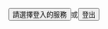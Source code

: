 <!-- scripts: [{"src" : "https://apis.google.com/js/platform.js?onload=renderGoogleButton", "async" : null, "defer" : null}, {"src" : "js/auth.js"}, {"src" : "js/underscore-min.js"}, {"src" : "js/sha256.js"}] -->

<button class="btn btn-primary" data-toggle="modal" data-target="#login-menu" onClick="return datascienceandrSetLogin();">請選擇登入的服務</button>或<button class="btn btn-primary" onClick="return datascienceandrLogout();">登出</button>

<div id="login-menu" class="modal fade in" tabindex="-1" role="dialog" aria-hidden="true" style="display: none;">
  <div class="modal-header">
    <button id="login-close" type="button" class="close" data-dismiss="modal" aria-hidden="true">×</button>
  </div>
  <div class="modal-body">
    <div class="row">
      <div style="position: relative; padding-right: 20px; padding-left: 20px;">
        <ul class="thumbnails" style="text-align: center; font-size: 150%">
          <li class="span3" style="display:inline-block; float:none;">
            <a id="google-signin-wrapper" class="thumbnail" href="#">
              <img alt="Sign in with Google" style="width: 240px; height: 50px; line-height: 50px;" src=""/>
              <div id="google-signin"></div>
            </a>
          </li>
          <li class="span3" style="display:inline-block; float:none;">
            <a class="thumbnail" onClick="return datascienceandrFacebookLogin();">
              <img alt="Sign in with Facebook" style="width: 240px; height: 50px; line-height: 50px;" src="" onClick="return datascienceandrFacebookLogin();"/>
            </a>
          </li>
          <li class="span3" style="display:inline-block; float:none;">
            <a class="thumbnail" data-toggle="modal" data-target="#classroom-login">
              <img alt="Classroom帳號登入" style="width: 240px; height: 50px; line-height: 50px;" src=""/>
            </a>
          </li>
        </ul>
      </div>
    </div>
  </div>
</div>

<div id="classroom-login" class="modal fade in" tabindex="-2" role="dialog" aria-hidden="true" style="display: none;">
  <div class="modal-header">
    <button id="classroom-login-close" type="button" class="close" data-dismiss="modal" aria-hidden="true">×</button>
  </div>
  <div class="modal-content">
    <div style="width: 66.66666667%">
			<form class="form-horizontal" action="javascript:void(0);">
					<div class="control-group">
						<label class="control-label" for="account">帳號名稱</label>
						<div class="controls">
							<input id="classroom-account" type="text" required"/>
						</div>
					</div>
					<div class="control-group">
						<label class="control-label" for="password">密碼</label>
						<div class="controls">
							<input id="classroom-password" type="password" required"/>
						</div>
					</div>
					<div class="control-group">
						<div class="controls">
							<input value="Login" class="btn btn-primary" type="submit" onClick="return datascienceandrClassroomAuth();">
						</div>
					</div>
			</form>
    </div>
  </div>
</div>
